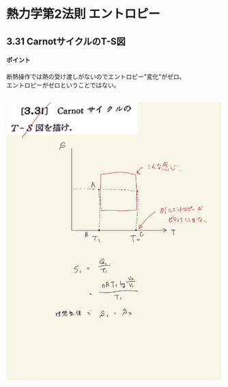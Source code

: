 <script type="text/javascript" async src="https://cdnjs.cloudflare.com/ajax/libs/mathjax/2.7.7/MathJax.js?config=TeX-MML-AM_CHTML">


</script>

<script type="text/x-mathjax-config">
 MathJax.Hub.Config({
 tex2jax: {
 inlineMath: [['$', '$'] ],
 displayMath: [ ['$$','$$'], ["\\[","\\]"] ]
 }
 });
</script>

# 熱力学第2法則 エントロピー
## 3.31 CarnotサイクルのT-S図

#### ポイント

断熱操作では熱の受け渡しがないのでエントロピー"変化"がゼロ。
<br>
エントロピーがゼロということではない。
<br>
<br>

<img width="600" alt="Harashima-92" src="./images/Harashima-92.jpg">